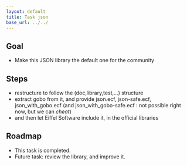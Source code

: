 ```yaml
---
layout: default
title: Task json
base_url: ../../
---
```

## Goal ##
- Make this JSON library the default one for the community

## Steps ##
- restructure to follow the (doc,library,test,...) structure
- extract gobo from it, and provide json.ecf, json-safe.ecf, json_with_gobo.ecf (and json_with_gobo-safe.ecf : not possible right now, but we can _cheat_)
- and then let Eiffel Software include it, in the official libraries

## Roadmap ##
- This task is completed.
- Future task: review the library, and improve it.